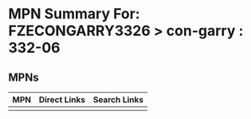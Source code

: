 



# MPN Summary For: FZECONGARRY3326 > con-garry : 332-06

## MPNs
  

|MPN|Direct Links|Search Links|
| :--- | :--- | :--- |
||||
